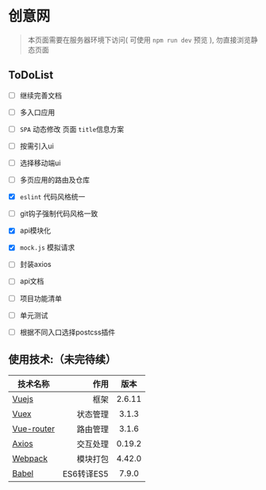 # 创意网

> 本页面需要在服务器环境下访问( 可使用 `npm run dev` 预览 ), 勿直接浏览静态页面



## **ToDoList**

- [ ] 继续完善文档
- [ ] 多入口应用
- [ ] `SPA` 动态修改 页面 `title`信息方案
- [ ] 按需引入ui
- [ ] 选择移动端ui
- [ ] 多页应用的路由及仓库
- [x] `eslint` 代码风格统一
- [ ] git钩子强制代码风格一致
- [x] api模块化
- [x] `mock.js` 模拟请求
- [ ] 封装axios
- [ ] api文档
- [ ] 项目功能清单
- [ ] 单元测试
- [ ] 根据不同入口选择postcss插件



## 使用技术:（未完待续）

| 技术名称                                     |       作用 |  版本  |
| -------------------------------------------- | ---------: | :----: |
| [Vuejs](http://cn.vuejs.org/)                |       框架 | 2.6.11 |
| [Vuex](https://vuex.vuejs.org/zh-cn/)        |   状态管理 | 3.1.3  |
| [Vue-router](http://router.vuejs.org/zh-cn/) |   路由管理 | 3.1.6  |
| [Axios](https://github.com/mzabriskie/axios) |   交互处理 | 0.19.2 |
| [Webpack](http://webpack.github.io/)         |   模块打包 | 4.42.0 |
| [Babel](http://babeljs.cn/)                  | ES6转译ES5 | 7.9.0  |

## 